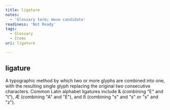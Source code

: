 ```yaml
---
title: ligature
notes:
  - 'Glossary term; move candidate'
readiness: 'Not Ready'
tags:
  - Glossary
  - Items
uri: ligature

---
```

## <span>ligature</span>

A typographic method by which two or more glyphs are combined into one, with the resulting single glyph replacing the original two consecutive characters. Common Latin alphabet ligatures include & (combining "E" and "t"), Æ (combining "A" and "E"), and ß (combining "s" and "s" or "s" and "z").

